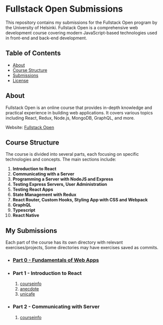 # Fullstack Open Submissions

This repository contains my submissions for the Fullstack Open program by the University of Helsinki. Fullstack Open is a comprehensive web development course covering modern JavaScript-based technologies used in front-end and back-end development.

## Table of Contents

- [About](#about)
- [Course Structure](#course-structure)
- [Submissions](#submissions)
- [License](#license)

## About

Fullstack Open is an online course that provides in-depth knowledge and practical experience in building web applications. It covers various topics including React, Redux, Node.js, MongoDB, GraphQL, and more.

Website: [Fullstack Open](https://fullstackopen.com/)

## Course Structure

The course is divided into several parts, each focusing on specific technologies and concepts. The main sections include:

1. **Introduction to React**
2. **Communicating with a Server**
3. **Programming a Server with NodeJS and Express**
4. **Testing Express Servers, User Administration**
5. **Testing React Apps**
6. **State Management with Redux**
7. **React Router, Custom Hooks, Styling App with CSS and Webpack**
8. **GraphQL**
9. **Typescript**
10. **React Native**

## My Submissions

Each part of the course has its own directory with relevant exercises/projects, Some directories may have exercises saved as commits.

- ### [Part 0 - Fundamentals of Web Apps](https://github.com/ShaunDaniel/FullStackOpen-Submissions/tree/main/part0/)
- ### Part 1 - Introduction to React
  1. [courseinfo](https://github.com/ShaunDaniel/FullStackOpen-Submissions/tree/main/part1/courseinfo)
  2. [anecdote](https://github.com/ShaunDaniel/FullStackOpen-Submissions/tree/main/part1/anecdote)
  3. [unicafe](https://github.com/ShaunDaniel/FullStackOpen-Submissions/tree/main/part1/unicafe)

- ### Part 2 - Communicating with Server
  1.  [courseinfo](https://github.com/ShaunDaniel/FullStackOpen-Submissions/tree/main/part2/courseinfo)
